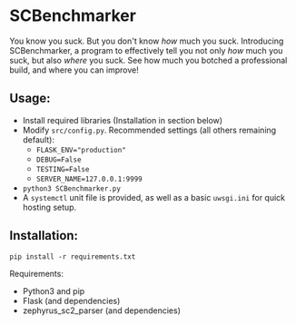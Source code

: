 # SCBenchmarker
You know you suck. But you don't know *how* much you suck. Introducing SCBenchmarker, a program to effectively tell you not only *how* much you suck, but also *where* you suck. See how much you botched a professional build, and where you can improve!

## Usage:
* Install required libraries (Installation in section below)
* Modify `src/config.py`. Recommended settings (all others remaining default):
    * `FLASK_ENV="production"`
    * `DEBUG=False`
    * `TESTING=False`
    * `SERVER_NAME=127.0.0.1:9999`
* `python3 SCBenchmarker.py`
* A `systemctl` unit file is provided, as well as a basic `uwsgi.ini` for quick hosting setup.

## Installation:
`pip install -r requirements.txt`

Requirements:
* Python3 and pip
* Flask (and dependencies)
* zephyrus\_sc2\_parser (and dependencies)
